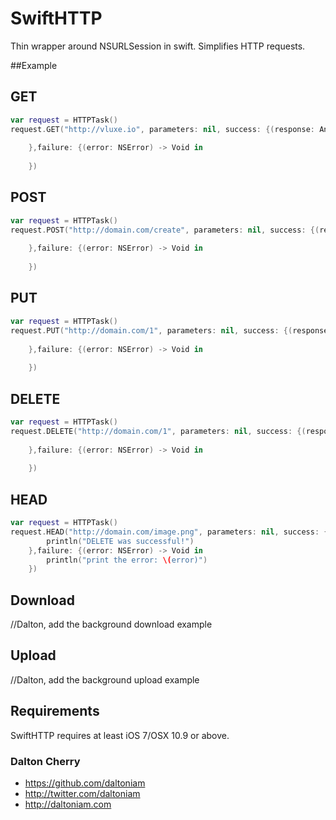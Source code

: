 SwiftHTTP
=========

Thin wrapper around NSURLSession in swift. Simplifies HTTP requests.

##Example 

## GET

```swift
var request = HTTPTask()
request.GET("http://vluxe.io", parameters: nil, success: {(response: AnyObject?) -> Void in
    
    },failure: {(error: NSError) -> Void in
    
    })
```

## POST

```swift
var request = HTTPTask()
request.POST("http://domain.com/create", parameters: nil, success: {(response: AnyObject?) -> Void in
    
    },failure: {(error: NSError) -> Void in
    
    })
```

## PUT

```swift
var request = HTTPTask()
request.PUT("http://domain.com/1", parameters: nil, success: {(response: AnyObject?) -> Void in
    
    },failure: {(error: NSError) -> Void in
    
    })
```

## DELETE

```swift
var request = HTTPTask()
request.DELETE("http://domain.com/1", parameters: nil, success: {(response: AnyObject?) -> Void in
    
    },failure: {(error: NSError) -> Void in
    
    })
```

## HEAD

```swift
var request = HTTPTask()
request.HEAD("http://domain.com/image.png", parameters: nil, success: {(response: AnyObject?) -> Void in
    	println("DELETE was successful!")
    },failure: {(error: NSError) -> Void in
		println("print the error: \(error)")
    })
```

## Download

//Dalton, add the background download example

## Upload

//Dalton, add the background upload example

## Requirements

SwiftHTTP requires at least iOS 7/OSX 10.9 or above.


### Dalton Cherry
* https://github.com/daltoniam
* http://twitter.com/daltoniam
* http://daltoniam.com